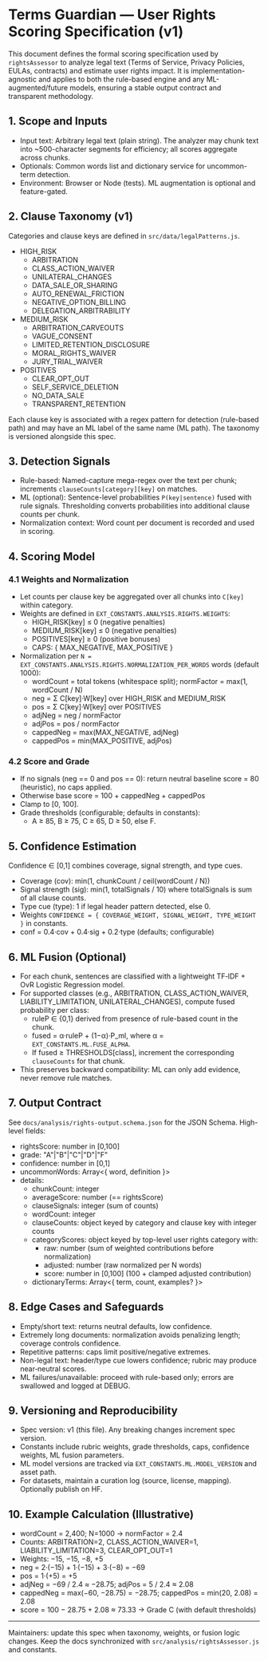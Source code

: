 # Terms Guardian — User Rights Scoring Specification (v1)

This document defines the formal scoring specification used by `rightsAssessor` to analyze legal text (Terms of Service, Privacy Policies, EULAs, contracts) and estimate user rights impact. It is implementation-agnostic and applies to both the rule-based engine and any ML-augmented/future models, ensuring a stable output contract and transparent methodology.

## 1. Scope and Inputs

- Input text: Arbitrary legal text (plain string). The analyzer may chunk text into ~500-character segments for efficiency; all scores aggregate across chunks.
- Optionals: Common words list and dictionary service for uncommon-term detection.
- Environment: Browser or Node (tests). ML augmentation is optional and feature-gated.

## 2. Clause Taxonomy (v1)

Categories and clause keys are defined in `src/data/legalPatterns.js`.

- HIGH_RISK
  - ARBITRATION
  - CLASS_ACTION_WAIVER
  - UNILATERAL_CHANGES
  - DATA_SALE_OR_SHARING
  - AUTO_RENEWAL_FRICTION
  - NEGATIVE_OPTION_BILLING
  - DELEGATION_ARBITRABILITY
- MEDIUM_RISK
  - ARBITRATION_CARVEOUTS
  - VAGUE_CONSENT
  - LIMITED_RETENTION_DISCLOSURE
  - MORAL_RIGHTS_WAIVER
  - JURY_TRIAL_WAIVER
- POSITIVES
  - CLEAR_OPT_OUT
  - SELF_SERVICE_DELETION
  - NO_DATA_SALE
  - TRANSPARENT_RETENTION

Each clause key is associated with a regex pattern for detection (rule-based path) and may have an ML label of the same name (ML path). The taxonomy is versioned alongside this spec.

## 3. Detection Signals

- Rule-based: Named-capture mega-regex over the text per chunk; increments `clauseCounts[category][key]` on matches.
- ML (optional): Sentence-level probabilities `P(key|sentence)` fused with rule signals. Thresholding converts probabilities into additional clause counts per chunk.
- Normalization context: Word count per document is recorded and used in scoring.

## 4. Scoring Model

### 4.1 Weights and Normalization

- Let counts per clause key be aggregated over all chunks into `C[key]` within category.
- Weights are defined in `EXT_CONSTANTS.ANALYSIS.RIGHTS.WEIGHTS`:
  - HIGH_RISK[key] ≤ 0 (negative penalties)
  - MEDIUM_RISK[key] ≤ 0 (negative penalties)
  - POSITIVES[key] ≥ 0 (positive bonuses)
  - CAPS: { MAX_NEGATIVE, MAX_POSITIVE }
- Normalization per `N = EXT_CONSTANTS.ANALYSIS.RIGHTS.NORMALIZATION_PER_WORDS` words (default 1000):
  - wordCount = total tokens (whitespace split); normFactor = max(1, wordCount / N)
  - neg = Σ C[key]·W[key] over HIGH_RISK and MEDIUM_RISK
  - pos = Σ C[key]·W[key] over POSITIVES
  - adjNeg = neg / normFactor
  - adjPos = pos / normFactor
  - cappedNeg = max(MAX_NEGATIVE, adjNeg)
  - cappedPos = min(MAX_POSITIVE, adjPos)

### 4.2 Score and Grade

- If no signals (neg == 0 and pos == 0): return neutral baseline score = 80 (heuristic), no caps applied.
- Otherwise base score = 100 + cappedNeg + cappedPos
- Clamp to [0, 100].
- Grade thresholds (configurable; defaults in constants):
  - A ≥ 85, B ≥ 75, C ≥ 65, D ≥ 50, else F.

## 5. Confidence Estimation

Confidence ∈ [0,1] combines coverage, signal strength, and type cues.

- Coverage (cov): min(1, chunkCount / ceil(wordCount / N))
- Signal strength (sig): min(1, totalSignals / 10) where totalSignals is sum of all clause counts.
- Type cue (type): 1 if legal header pattern detected, else 0.
- Weights `CONFIDENCE = { COVERAGE_WEIGHT, SIGNAL_WEIGHT, TYPE_WEIGHT }` in constants.
- conf = 0.4·cov + 0.4·sig + 0.2·type (defaults; configurable)

## 6. ML Fusion (Optional)

- For each chunk, sentences are classified with a lightweight TF‑IDF + OvR Logistic Regression model.
- For supported classes (e.g., ARBITRATION, CLASS_ACTION_WAIVER, LIABILITY_LIMITATION, UNILATERAL_CHANGES), compute fused probability per class:
  - ruleP ∈ {0,1} derived from presence of rule-based count in the chunk.
  - fused = α·ruleP + (1−α)·P_ml, where α = `EXT_CONSTANTS.ML.FUSE_ALPHA`.
  - If fused ≥ THRESHOLDS[class], increment the corresponding `clauseCounts` for that chunk.
- This preserves backward compatibility: ML can only add evidence, never remove rule matches.

## 7. Output Contract

See `docs/analysis/rights-output.schema.json` for the JSON Schema. High-level fields:

- rightsScore: number in [0,100]
- grade: "A"|"B"|"C"|"D"|"F"
- confidence: number in [0,1]
- uncommonWords: Array<{ word, definition }>
- details:
  - chunkCount: integer
  - averageScore: number (== rightsScore)
  - clauseSignals: integer (sum of counts)
  - wordCount: integer
  - clauseCounts: object keyed by category and clause key with integer counts
  - categoryScores: object keyed by top-level user rights category with:
    - raw: number (sum of weighted contributions before normalization)
    - adjusted: number (raw normalized per N words)
    - score: number in [0,100] (100 + clamped adjusted contribution)
  - dictionaryTerms: Array<{ term, count, examples? }>

## 8. Edge Cases and Safeguards

- Empty/short text: returns neutral defaults, low confidence.
- Extremely long documents: normalization avoids penalizing length; coverage controls confidence.
- Repetitive patterns: caps limit positive/negative extremes.
- Non-legal text: header/type cue lowers confidence; rubric may produce near‑neutral scores.
- ML failures/unavailable: proceed with rule-based only; errors are swallowed and logged at DEBUG.

## 9. Versioning and Reproducibility

- Spec version: v1 (this file). Any breaking changes increment spec version.
- Constants include rubric weights, grade thresholds, caps, confidence weights, ML fusion parameters.
- ML model versions are tracked via `EXT_CONSTANTS.ML.MODEL_VERSION` and asset path.
- For datasets, maintain a curation log (source, license, mapping). Optionally publish on HF.

## 10. Example Calculation (Illustrative)

- wordCount = 2,400; N=1000 → normFactor = 2.4
- Counts: ARBITRATION=2, CLASS_ACTION_WAIVER=1, LIABILITY_LIMITATION=3, CLEAR_OPT_OUT=1
- Weights: −15, −15, −8, +5
- neg = 2·(−15) + 1·(−15) + 3·(−8) = −69
- pos = 1·(+5) = +5
- adjNeg = −69 / 2.4 ≈ −28.75; adjPos = 5 / 2.4 ≈ 2.08
- cappedNeg = max(−60, −28.75) = −28.75; cappedPos = min(20, 2.08) = 2.08
- score = 100 − 28.75 + 2.08 ≈ 73.33 → Grade C (with default thresholds)

---

Maintainers: update this spec when taxonomy, weights, or fusion logic changes. Keep the docs synchronized with `src/analysis/rightsAssessor.js` and constants.
